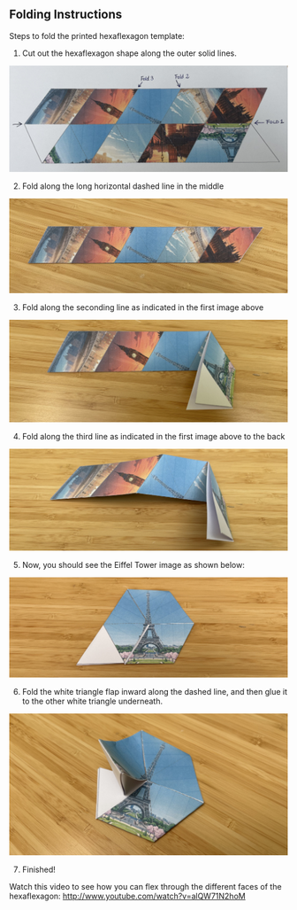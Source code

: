 ## Folding Instructions

Steps to fold the printed hexaflexagon template:

1. Cut out the hexaflexagon shape along the outer solid lines.

![](assets/folding_1.jpg)

2. Fold along the long horizontal dashed line in the middle

![](assets/folding_2.jpg)

3. Fold along the seconding line as indicated in the first image above

![](assets/folding_3.jpg)

4. Fold along the third line as indicated in the first image above to the back

![](assets/folding_4.jpg)

5. Now, you should see the Eiffel Tower image as shown below:

![](assets/folding_5.jpg)

6. Fold the white triangle flap inward along the dashed line, and then glue it to the other white triangle underneath.

![](assets/folding_6.jpg)

7. Finished!

Watch this video to see how you can flex through the different faces of the hexaflexagon: http://www.youtube.com/watch?v=alQW71N2hoM
